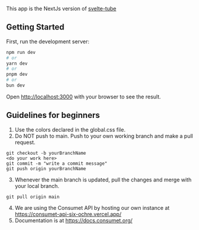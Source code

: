 This app is the NextJs version of [svelte-tube](https://svelte-tube.vercel.app)

## Getting Started

First, run the development server:

```bash
npm run dev
# or
yarn dev
# or
pnpm dev
# or
bun dev
```

Open [http://localhost:3000](http://localhost:3000) with your browser to see the result.

## Guidelines for beginners
1. Use the colors declared in the global.css file.
2. Do NOT push to main. Push to your own working branch and make a pull request.
```
git checkout -b yourBranchName
<do your work here>
git commit -m "write a commit message"
git push origin yourBranchName
```
3. Whenever the main branch is updated, pull the changes and merge with your local branch.
```
git pull origin main
```
4. We are using the Consumet API by hosting our own instance at https://consumet-api-six-ochre.vercel.app/
5. Documentation is at https://docs.consumet.org/
